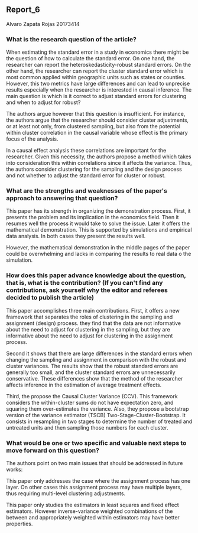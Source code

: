 ## Report_6

Alvaro Zapata Rojas
20173414

### What is the research question of the article?

When estimating the standard error in a study in economics there might be the question of how to calculate the standard error. On one hand, the researcher can report the heteroskedasticity-robust standard errors. On the other hand, the researcher can report the cluster standard error which is most common applied within geographic units such as states or counties. However, this two metrics have large differences and can lead to unprecise results especially when the researcher is interested in causal inference. The main question is which is it correct to adjust standard errors for clustering and when to adjust for robust? 

The authors argue however that this question is insufficient. For instance, the authors argue that the researcher should consider cluster adjustments, or at least not only, from clustered sampling, but also from the potential within cluster correlation in the causal variable whose effect is the primary focus of the analysis. 

In a causal effect analysis these correlations are important for the researcher. Given this necessity, the authors propose a method which takes into consideration this within correlations since it affects the variance. Thus, the authors consider clustering for the sampling and the design process and not whether to adjust the standard error for cluster or robust. 

### What are the strengths and weaknesses of the paper's approach to answering that question?

This paper has its strength in organizing the demonstration process. First, it presents the problem and its implication in the economics field. Then it resumes well the process it would take to solve the issue. Later it offers the mathematical demonstration. This is supported by simulations and empirical data analysis. In both cases they present the results well.

However, the mathematical demonstration in the middle pages of the paper could be overwhelming and lacks in comparing the results to real data o the simulation. 

### How does this paper advance knowledge about the question, that is, what is the contribution? (If you can't find any contributions, ask yourself why the editor and referees decided to publish the article)

This paper accomplishes three main contributions. First, it offers a new framework that separates the roles of clustering in the sampling and assignment (design) process. they find that the data are not informative about the need to adjust for clustering in the sampling, but they are informative about the need to adjust for clustering in the assignment process.

Second it shows that there are large differences in the standard errors when changing the sampling and assignment in comparison with the robust and cluster variances. The results show that the robust standard errors are generally too small, and the cluster standard errors are unnecessarily conservative. These differences show that the method of the researcher affects inference in the estimation of average treatment effects. 

Third, the propose the Causal Cluster Variance (CCV). This framework considers the within-cluster sums do not have expectation zero, and squaring them over-estimates the variance. Also, they propose a bootstrap version of the variance estimator (TSCB) Two-Stage-Cluster-Bootstrap. It consists in resampling in two stages to determine the number of treated and untreated units and then sampling those numbers for each cluster. 

### What would be one or two specific and valuable next steps to move forward on this question?

The authors point on two main issues that should be addressed in future works:

This paper only addresses the case where the assignment process has one layer. On other cases this assignment process may have multiple layers, thus requiring multi-level clustering adjustments. 

This paper only studies the estimators in least squares and fixed effect estimators. However inverse-variance weighted combinations of the between and appropriately weighted within estimators may have better properties.  

